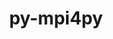 ---
title: "py-mpi4py"
layout: cache
categories: [package, develop-2023-09-24]
meta: {"versions": ["3.1.4"], "compilers": ["cce@=15.0.1", "gcc@=11.1.0", "oneapi@=2023.2.0"], "oss": ["rhel8", "ubuntu20.04"], "platforms": ["linux"], "targets": ["ppc64le", "x86_64", "x86_64_v3", "zen4"], "stacks": ["data-vis-sdk", "e4s", "e4s-cray-rhel", "e4s-oneapi", "e4s-power", "root"], "num_specs": 10, "num_specs_by_stack": {"e4s-cray-rhel": 2, "root": 10, "e4s-power": 2, "data-vis-sdk": 2, "e4s-oneapi": 1, "e4s": 3}}
spec_details: [{"hash": "3fyk5uxnsd3zlx3htnhxdrbd7tphdmgt", "compiler": "cce@=15.0.1", "versions": ["3.1.4"], "os": "rhel8", "platform": "linux", "target": "zen4", "variants": ["build_system=python_pip"], "stacks": ["e4s-cray-rhel", "root"], "size": "-", "tarball": "https://binaries.spack.io/develop-2023-09-24/build_cache/linux-rhel8-zen4/cce-15.0.1/py-mpi4py-3.1.4/linux-rhel8-zen4-cce-15.0.1-py-mpi4py-3.1.4-3fyk5uxnsd3zlx3htnhxdrbd7tphdmgt.spack"}, {"hash": "woxt2d753v62nxiu47kroxyxwutbmnpb", "compiler": "cce@=15.0.1", "versions": ["3.1.4"], "os": "rhel8", "platform": "linux", "target": "zen4", "variants": ["build_system=python_pip"], "stacks": ["e4s-cray-rhel", "root"], "size": "-", "tarball": "https://binaries.spack.io/develop-2023-09-24/build_cache/linux-rhel8-zen4/cce-15.0.1/py-mpi4py-3.1.4/linux-rhel8-zen4-cce-15.0.1-py-mpi4py-3.1.4-woxt2d753v62nxiu47kroxyxwutbmnpb.spack"}, {"hash": "cmjabg7kkm6yxes23w6zsksxafxg2xdv", "compiler": "gcc@=11.1.0", "versions": ["3.1.4"], "os": "ubuntu20.04", "platform": "linux", "target": "ppc64le", "variants": ["build_system=python_pip"], "stacks": ["e4s-power", "root"], "size": "-", "tarball": "https://binaries.spack.io/develop-2023-09-24/build_cache/linux-ubuntu20.04-ppc64le/gcc-11.1.0/py-mpi4py-3.1.4/linux-ubuntu20.04-ppc64le-gcc-11.1.0-py-mpi4py-3.1.4-cmjabg7kkm6yxes23w6zsksxafxg2xdv.spack"}, {"hash": "if47h24jc3iqmrtelkyzia6f3yivau6c", "compiler": "gcc@=11.1.0", "versions": ["3.1.4"], "os": "ubuntu20.04", "platform": "linux", "target": "ppc64le", "variants": ["build_system=python_pip"], "stacks": ["e4s-power", "root"], "size": "-", "tarball": "https://binaries.spack.io/develop-2023-09-24/build_cache/linux-ubuntu20.04-ppc64le/gcc-11.1.0/py-mpi4py-3.1.4/linux-ubuntu20.04-ppc64le-gcc-11.1.0-py-mpi4py-3.1.4-if47h24jc3iqmrtelkyzia6f3yivau6c.spack"}, {"hash": "awweerlei4jl4vopykl55ckjlr6ht6rn", "compiler": "gcc@=11.1.0", "versions": ["3.1.4"], "os": "ubuntu20.04", "platform": "linux", "target": "x86_64_v3", "variants": ["build_system=python_pip"], "stacks": ["root", "data-vis-sdk"], "size": "-", "tarball": "https://binaries.spack.io/develop-2023-09-24/build_cache/linux-ubuntu20.04-x86_64_v3/gcc-11.1.0/py-mpi4py-3.1.4/linux-ubuntu20.04-x86_64_v3-gcc-11.1.0-py-mpi4py-3.1.4-awweerlei4jl4vopykl55ckjlr6ht6rn.spack"}, {"hash": "dusasc45ywux26ddlloojacofz4lpfov", "compiler": "gcc@=11.1.0", "versions": ["3.1.4"], "os": "ubuntu20.04", "platform": "linux", "target": "x86_64_v3", "variants": ["build_system=python_pip"], "stacks": ["root", "data-vis-sdk"], "size": "-", "tarball": "https://binaries.spack.io/develop-2023-09-24/build_cache/linux-ubuntu20.04-x86_64_v3/gcc-11.1.0/py-mpi4py-3.1.4/linux-ubuntu20.04-x86_64_v3-gcc-11.1.0-py-mpi4py-3.1.4-dusasc45ywux26ddlloojacofz4lpfov.spack"}, {"hash": "rmujvhf2yovb5setclvwze5etyoqxajs", "compiler": "oneapi@=2023.2.0", "versions": ["3.1.4"], "os": "ubuntu20.04", "platform": "linux", "target": "x86_64", "variants": ["build_system=python_pip"], "stacks": ["root", "e4s-oneapi"], "size": "-", "tarball": "https://binaries.spack.io/develop-2023-09-24/build_cache/linux-ubuntu20.04-x86_64/oneapi-2023.2.0/py-mpi4py-3.1.4/linux-ubuntu20.04-x86_64-oneapi-2023.2.0-py-mpi4py-3.1.4-rmujvhf2yovb5setclvwze5etyoqxajs.spack"}, {"hash": "wibz5sf5nmjytge6bfv7munhblpyv5cc", "compiler": "gcc@=11.1.0", "versions": ["3.1.4"], "os": "ubuntu20.04", "platform": "linux", "target": "x86_64_v3", "variants": ["build_system=python_pip"], "stacks": ["root", "e4s"], "size": "-", "tarball": "https://binaries.spack.io/develop-2023-09-24/build_cache/linux-ubuntu20.04-x86_64_v3/gcc-11.1.0/py-mpi4py-3.1.4/linux-ubuntu20.04-x86_64_v3-gcc-11.1.0-py-mpi4py-3.1.4-wibz5sf5nmjytge6bfv7munhblpyv5cc.spack"}, {"hash": "rgtiadu6zxa3vwyeh2atiz7lopybdgzx", "compiler": "gcc@=11.1.0", "versions": ["3.1.4"], "os": "ubuntu20.04", "platform": "linux", "target": "x86_64_v3", "variants": ["build_system=python_pip"], "stacks": ["root", "e4s"], "size": "-", "tarball": "https://binaries.spack.io/develop-2023-09-24/build_cache/linux-ubuntu20.04-x86_64_v3/gcc-11.1.0/py-mpi4py-3.1.4/linux-ubuntu20.04-x86_64_v3-gcc-11.1.0-py-mpi4py-3.1.4-rgtiadu6zxa3vwyeh2atiz7lopybdgzx.spack"}, {"hash": "lhpcd67zkzgn426ezcvv66jewlksyswb", "compiler": "gcc@=11.1.0", "versions": ["3.1.4"], "os": "ubuntu20.04", "platform": "linux", "target": "x86_64_v3", "variants": ["build_system=python_pip"], "stacks": ["root", "e4s"], "size": "-", "tarball": "https://binaries.spack.io/develop-2023-09-24/build_cache/linux-ubuntu20.04-x86_64_v3/gcc-11.1.0/py-mpi4py-3.1.4/linux-ubuntu20.04-x86_64_v3-gcc-11.1.0-py-mpi4py-3.1.4-lhpcd67zkzgn426ezcvv66jewlksyswb.spack"}]
---
